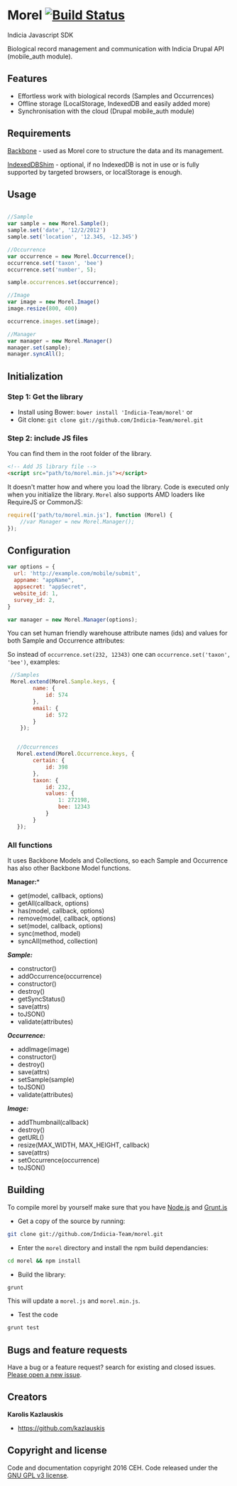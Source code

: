 # Morel [![Build Status](https://travis-ci.org/Indicia-Team/morel.svg?branch=v3.1)](https://travis-ci.org/Indicia-Team/morel)

Indicia Javascript SDK

Biological record management and communication with Indicia Drupal API (mobile_auth module). 

## Features 
- Effortless work with biological records (Samples and Occurrences)
- Offline storage (LocalStorage, IndexedDB and easily added more)
- Synchronisation with the cloud (Drupal mobile_auth module)

## Requirements

[Backbone](http://backbonejs.org/) - used as Morel core to structure the data and its management.

[IndexedDBShim](http://nparashuram.com/IndexedDBShim/) - optional, if no IndexedDB 
is not in use or is fully supported by targeted browsers, or localStorage is enough.

## Usage

```javascript

//Sample
var sample = new Morel.Sample();
sample.set('date', '12/2/2012')
sample.set('location', '12.345, -12.345')

//Occurrence
var occurrence = new Morel.Occurrence();
occurrence.set('taxon', 'bee')
occurrence.set('number', 5);

sample.occurrences.set(occurrence);

//Image
var image = new Morel.Image()
image.resize(800, 400)

occurrence.images.set(image);

//Manager
var manager = new Morel.Manager()
manager.set(sample);
manager.syncAll();

```

## Initialization

### Step 1: Get the library
- Install using Bower: `bower install 'Indicia-Team/morel'` or 
- Git clone: `git clone git://github.com/Indicia-Team/morel.git`


### Step 2: include JS files

You can find them in the root folder of the library.

```html
<!-- Add JS library file -->
<script src="path/to/morel.min.js"></script>
```

It doesn't matter how and where you load the library. Code is executed only when you 
initialize the library. `Morel` also supports AMD loaders like RequireJS or CommonJS:

```javascript
require(['path/to/morel.min.js'], function (Morel) {
    //var Manager = new Morel.Manager();
});

```

## Configuration

```javascript
var options = {
  url: 'http://example.com/mobile/submit',
  appname: "appName",
  appsecret: "appSecret",
  website_id: 1,
  survey_id: 2,
}

var manager = new Morel.Manager(options);

```

You can set human friendly warehouse attribute names (ids) and values for both Sample and Occurrence
attributes:

So instead of `occurrence.set(232, 12343)` one can 
`occurrence.set('taxon', 'bee')`, examples:

```javascript
 //Samples
 Morel.extend(Morel.Sample.keys, {
        name: {
            id: 574
        },
        email: {
            id: 572
        }
    });


   //Occurrences
   Morel.extend(Morel.Occurrence.keys, {
        certain: {
            id: 398
        },
        taxon: {
            id: 232,
            values: {
                1: 272198,
                bee: 12343
            }
        }
   });

```

### All functions

It uses Backbone Models and Collections, so each Sample and Occurrence has also other Backbone Model functions.

**Manager:***

* get(model, callback, options)
* getAll(callback, options)
* has(model, callback, options)
* remove(model, callback, options)
* set(model, callback, options)
* sync(method, model)
* syncAll(method, collection)

***Sample:***

* constructor()
* addOccurrence(occurrence)
* constructor()
* destroy()
* getSyncStatus()
* save(attrs)
* toJSON()
* validate(attributes)

***Occurrence:***

* addImage(image)
* constructor()
* destroy()
* save(attrs)
* setSample(sample)
* toJSON()
* validate(attributes)

***Image:***

* addThumbnail(callback)
* destroy()
* getURL()
* resize(MAX_WIDTH, MAX_HEIGHT, callback)
* save(attrs)
* setOccurrence(occurrence)
* toJSON()

## Building

To compile morel by yourself make sure that you have  [Node.js](http://nodejs.org/) and [Grunt.js](https://github.com/cowboy/grunt) 

- Get a copy of the source by running:

```bash
git clone git://github.com/Indicia-Team/morel.git
```

- Enter the `morel` directory and install the npm build dependancies:

```bash
cd morel && npm install
```

- Build the library: 

```bash
grunt
```

This will update a `morel.js` and `morel.min.js`.

- Test the code
 
 ```bash
 grunt test
 ```

## Bugs and feature requests

Have a bug or a feature request? search for existing and closed issues. [Please open a new issue](https://github.com/Indicia-Team/morel/issues).


## Creators

**Karolis Kazlauskis**

- <https://github.com/kazlauskis>



## Copyright and license

Code and documentation copyright 2016 CEH. Code released under the [GNU GPL v3 license](LICENSE).
